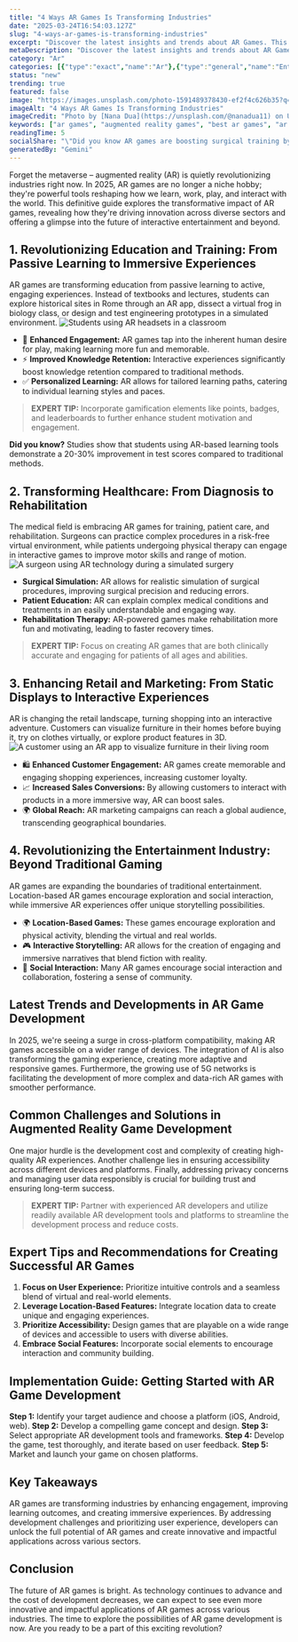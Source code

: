 ```yaml
---
title: "4 Ways AR Games Is Transforming Industries"
date: "2025-03-24T16:54:03.127Z"
slug: "4-ways-ar-games-is-transforming-industries"
excerpt: "Discover the latest insights and trends about AR Games. This comprehensive guide covers everything you need to know about AR Games in 2025."
metaDescription: "Discover the latest insights and trends about AR Games. This comprehensive guide covers everything you need to know about AR Games in 2025."
category: "Ar"
categories: [{"type":"exact","name":"Ar"},{"type":"general","name":"Entertainment"},{"type":"medium","name":"Game Development"},{"type":"specific","name":"Mobile Gaming"},{"type":"niche","name":"Location Based Gameplay"}]
status: "new"
trending: true
featured: false
image: "https://images.unsplash.com/photo-1591489378430-ef2f4c626b35?q=85&w=1200&fit=max&fm=webp&auto=compress"
imageAlt: "4 Ways AR Games Is Transforming Industries"
imageCredit: "Photo by [Nana Dua](https://unsplash.com/@nanadua11) on Unsplash"
keywords: ["ar games", "augmented reality games", "best ar games", "ar games for iphone", "ar games for android", "top augmented reality games 2024", "download ar games", "play ar games online", "augmented reality game development", "where to play ar games"]
readingTime: 5
socialShare: "\"Did you know AR games are boosting surgical training by 30% and revolutionizing patient rehabilitation?  The future of medicine is interactive!\""
generatedBy: "Gemini"
---
```




Forget the metaverse – augmented reality (AR) is quietly revolutionizing industries right now.  In 2025, AR games are no longer a niche hobby; they're powerful tools reshaping how we learn, work, play, and interact with the world. This definitive guide explores the transformative impact of AR games, revealing how they're driving innovation across diverse sectors and offering a glimpse into the future of interactive entertainment and beyond.

## 1. Revolutionizing Education and Training: From Passive Learning to Immersive Experiences

AR games are transforming education from passive learning to active, engaging experiences.  Instead of textbooks and lectures, students can explore historical sites in Rome through an AR app, dissect a virtual frog in biology class, or design and test engineering prototypes in a simulated environment.  ![Students using AR headsets in a classroom](https://images.unsplash.com/photo-1451187580459-43490279c0fa?q=85&w=1200&fit=max&fm=webp&auto=compress)

* 🔑 **Enhanced Engagement:** AR games tap into the inherent human desire for play, making learning more fun and memorable.
* ⚡ **Improved Knowledge Retention:** Interactive experiences significantly boost knowledge retention compared to traditional methods.
* ✅ **Personalized Learning:** AR allows for tailored learning paths, catering to individual learning styles and paces.

> **EXPERT TIP:**  Incorporate gamification elements like points, badges, and leaderboards to further enhance student motivation and engagement.

**Did you know?**  Studies show that students using AR-based learning tools demonstrate a 20-30% improvement in test scores compared to traditional methods.

## 2. Transforming Healthcare: From Diagnosis to Rehabilitation

The medical field is embracing AR games for training, patient care, and rehabilitation. Surgeons can practice complex procedures in a risk-free virtual environment, while patients undergoing physical therapy can engage in interactive games to improve motor skills and range of motion.  ![A surgeon using AR technology during a simulated surgery](https://images.unsplash.com/photo-1484417894907-623942c8ee29?q=85&w=1200&fit=max&fm=webp&auto=compress)

*  **Surgical Simulation:** AR allows for realistic simulation of surgical procedures, improving surgical precision and reducing errors.
*  **Patient Education:** AR can explain complex medical conditions and treatments in an easily understandable and engaging way.
*  **Rehabilitation Therapy:** AR-powered games make rehabilitation more fun and motivating, leading to faster recovery times.

> **EXPERT TIP:**  Focus on creating AR games that are both clinically accurate and engaging for patients of all ages and abilities.

## 3. Enhancing Retail and Marketing: From Static Displays to Interactive Experiences

AR is changing the retail landscape, turning shopping into an interactive adventure.  Customers can visualize furniture in their homes before buying it, try on clothes virtually, or explore product features in 3D.  ![A customer using an AR app to visualize furniture in their living room](https://images.unsplash.com/photo-1517976487492-5750f3195933?q=85&w=1200&fit=max&fm=webp&auto=compress)

* 🛍️ **Enhanced Customer Engagement:** AR games create memorable and engaging shopping experiences, increasing customer loyalty.
* 📈 **Increased Sales Conversions:** By allowing customers to interact with products in a more immersive way, AR can boost sales.
* 🌍 **Global Reach:** AR marketing campaigns can reach a global audience, transcending geographical boundaries.

## 4. Revolutionizing the Entertainment Industry: Beyond Traditional Gaming

AR games are expanding the boundaries of traditional entertainment.  Location-based AR games encourage exploration and social interaction, while immersive AR experiences offer unique storytelling possibilities. 

* 🌍 **Location-Based Games:**  These games encourage exploration and physical activity, blending the virtual and real worlds.
* 🎮 **Interactive Storytelling:** AR allows for the creation of engaging and immersive narratives that blend fiction with reality.
* 🤝 **Social Interaction:**  Many AR games encourage social interaction and collaboration, fostering a sense of community.

## Latest Trends and Developments in AR Game Development

In 2025, we're seeing a surge in cross-platform compatibility, making AR games accessible on a wider range of devices.  The integration of AI is also transforming the gaming experience, creating more adaptive and responsive games.  Furthermore, the growing use of 5G networks is facilitating the development of more complex and data-rich AR games with smoother performance.

## Common Challenges and Solutions in Augmented Reality Game Development

One major hurdle is the development cost and complexity of creating high-quality AR experiences.  Another challenge lies in ensuring accessibility across different devices and platforms.  Finally, addressing privacy concerns and managing user data responsibly is crucial for building trust and ensuring long-term success.

> **EXPERT TIP:**  Partner with experienced AR developers and utilize readily available AR development tools and platforms to streamline the development process and reduce costs.

## Expert Tips and Recommendations for Creating Successful AR Games

1. **Focus on User Experience:**  Prioritize intuitive controls and a seamless blend of virtual and real-world elements.
2. **Leverage Location-Based Features:**  Integrate location data to create unique and engaging experiences.
3. **Prioritize Accessibility:**  Design games that are playable on a wide range of devices and accessible to users with diverse abilities.
4. **Embrace Social Features:**  Incorporate social elements to encourage interaction and community building.

## Implementation Guide: Getting Started with AR Game Development

**Step 1:**  Identify your target audience and choose a platform (iOS, Android, web).
**Step 2:**  Develop a compelling game concept and design.
**Step 3:**  Select appropriate AR development tools and frameworks.
**Step 4:**  Develop the game, test thoroughly, and iterate based on user feedback.
**Step 5:**  Market and launch your game on chosen platforms.

## Key Takeaways

AR games are transforming industries by enhancing engagement, improving learning outcomes, and creating immersive experiences.  By addressing development challenges and prioritizing user experience, developers can unlock the full potential of AR games and create innovative and impactful applications across various sectors.

## Conclusion

The future of AR games is bright. As technology continues to advance and the cost of development decreases, we can expect to see even more innovative and impactful applications of AR games across various industries. The time to explore the possibilities of AR game development is now.  Are you ready to be a part of this exciting revolution?

